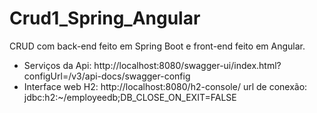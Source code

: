 # Crud1_Spring_Angular

CRUD com back-end feito em Spring Boot e front-end feito em Angular.

* Serviços da Api: http://localhost:8080/swagger-ui/index.html?configUrl=/v3/api-docs/swagger-config
* Interface web H2: http://localhost:8080/h2-console/ 
  url de conexão: jdbc:h2:~/employeedb;DB_CLOSE_ON_EXIT=FALSE
  
